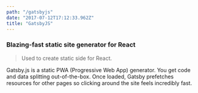 ```yaml
---
path: "/gatsbyjs"
date: "2017-07-12T17:12:33.962Z"
title: "GatsbyJS"
---
```


### Blazing-fast static site generator for React
> Used to create static side for React. 

Gatsby.js is a static PWA (Progressive Web App) generator. You get code and data splitting out-of-the-box. Once loaded, Gatsby prefetches resources for other pages so clicking around the site feels incredibly fast.
